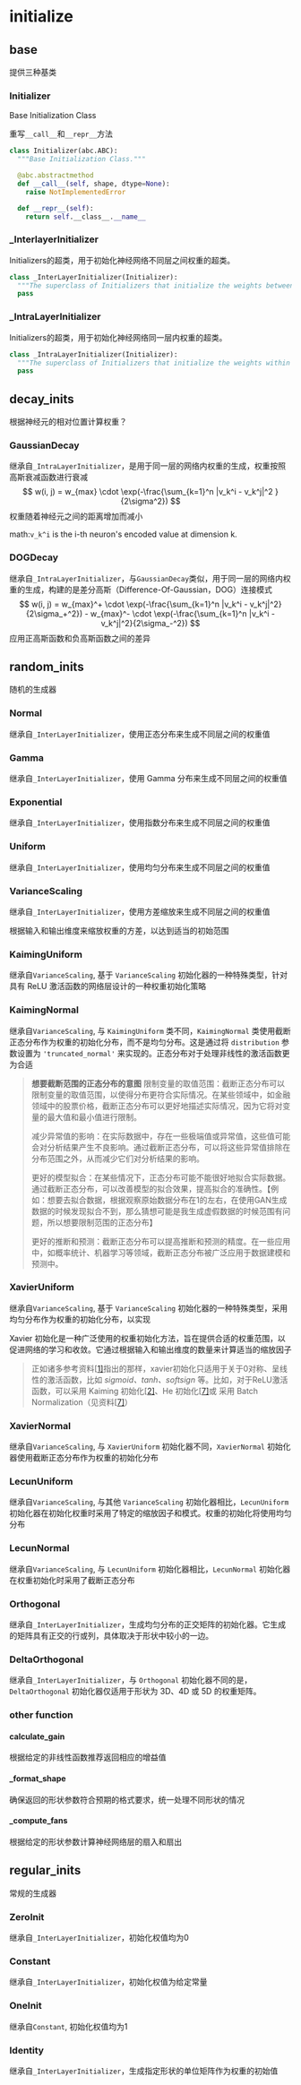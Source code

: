 # initialize

## base

提供三种基类

### Initializer

Base Initialization Class

重写`__call__`和`__repr__`方法

```python
class Initializer(abc.ABC):
  """Base Initialization Class."""

  @abc.abstractmethod
  def __call__(self, shape, dtype=None):
    raise NotImplementedError

  def __repr__(self):
    return self.__class__.__name__
```

### _InterlayerInitializer

Initializers的超类，用于初始化神经网络不同层之间权重的超类。

```python
class _InterLayerInitializer(Initializer):
  """The superclass of Initializers that initialize the weights between two layers."""
  pass
```

### _IntraLayerInitializer

Initializers的超类，用于初始化神经网络同一层内权重的超类。

```python
class _IntraLayerInitializer(Initializer):
  """The superclass of Initializers that initialize the weights within a layer."""
  pass
```

## decay_inits

根据神经元的相对位置计算权重？

### GaussianDecay

继承自`_IntraLayerInitializer`，是用于同一层的网络内权重的生成，权重按照高斯衰减函数进行衰减
$$
w(i, j) = w_{max} \cdot \exp(-\frac{\sum_{k=1}^n |v_k^i - v_k^j|^2 }{2\sigma^2})
$$
权重随着神经元之间的距离增加而减小

math:`v_k^i` is the i-th neuron's encoded value at dimension k.

### DOGDecay

继承自`_IntraLayerInitializer`，与`GaussianDecay`类似，用于同一层的网络内权重的生成，构建的是差分高斯（Difference-Of-Gaussian，DOG）连接模式
$$
w(i, j) = w_{max}^+ \cdot \exp(-\frac{\sum_{k=1}^n |v_k^i - v_k^j|^2}{2\sigma_+^2}) -
                w_{max}^- \cdot \exp(-\frac{\sum_{k=1}^n |v_k^i - v_k^j|^2}{2\sigma_-^2})
$$
应用正高斯函数和负高斯函数之间的差异

## random_inits

随机的生成器

### Normal

继承自`_InterLayerInitializer`，使用正态分布来生成不同层之间的权重值

### Gamma

继承自`_InterLayerInitializer`，使用 Gamma 分布来生成不同层之间的权重值

### Exponential

继承自`_InterLayerInitializer`，使用指数分布来生成不同层之间的权重值

### Uniform

继承自`_InterLayerInitializer`，使用均匀分布来生成不同层之间的权重值

### VarianceScaling

继承自`_InterLayerInitializer`，使用方差缩放来生成不同层之间的权重值

根据输入和输出维度来缩放权重的方差，以达到适当的初始范围

### KaimingUniform

继承自`VarianceScaling`, 基于 `VarianceScaling` 初始化器的一种特殊类型，针对具有 ReLU 激活函数的网络层设计的一种权重初始化策略

### KaimingNormal

继承自`VarianceScaling`, 与 `KaimingUniform` 类不同，`KaimingNormal` 类使用截断正态分布作为权重的初始化分布，而不是均匀分布。这是通过将 `distribution` 参数设置为 `'truncated_normal'` 来实现的。正态分布对于处理非线性的激活函数更为合适

> **想要截断范围的正态分布的意图**
> 限制变量的取值范围：截断正态分布可以限制变量的取值范围，以使得分布更符合实际情况。在某些领域中，如金融领域中的股票价格，截断正态分布可以更好地描述实际情况，因为它将对变量的最大值和最小值进行限制。
>
> 减少异常值的影响：在实际数据中，存在一些极端值或异常值，这些值可能会对分析结果产生不良影响。通过截断正态分布，可以将这些异常值排除在分布范围之外，从而减少它们对分析结果的影响。
>
> 更好的模型拟合：在某些情况下，正态分布可能不能很好地拟合实际数据。通过截断正态分布，可以改善模型的拟合效果，提高拟合的准确性。【例如：想要去拟合数据，根据观察原始数据分布在1的左右，在使用GAN生成数据的时候发现拟合不到，那么猜想可能是我生成虚假数据的时候范围有问题，所以想要限制范围的正态分布】
>
> 更好的推断和预测：截断正态分布可以提高推断和预测的精度。在一些应用中，如概率统计、机器学习等领域，截断正态分布被广泛应用于数据建模和预测中。

### XavierUniform

继承自`VarianceScaling`,  基于 `VarianceScaling` 初始化器的一种特殊类型，采用均匀分布作为权重的初始化分布，以实现 

Xavier 初始化是一种广泛使用的权重初始化方法，旨在提供合适的权重范围，以促进网络的学习和收敛。它通过根据输入和输出维度的数量来计算适当的缩放因子

> 正如诸多参考资料[[1\]](https://zhuanlan.zhihu.com/p/458373836#ref_1)指出的那样，xavier初始化只适用于关于0对称、呈线性的激活函数，比如 *sigmoid、tanh、softsign* 等。比如，对于ReLU激活函数，可以采用 Kaiming 初始化[[2\]](https://zhuanlan.zhihu.com/p/458373836#ref_2)、He 初始化[[7\]](https://zhuanlan.zhihu.com/p/458373836#ref_7)或 采用 Batch Normalization（见资料[[7\]](https://zhuanlan.zhihu.com/p/458373836#ref_7)）

### XavierNormal

继承自`VarianceScaling`, 与 `XavierUniform` 初始化器不同，`XavierNormal` 初始化器使用截断正态分布作为权重的初始化分布

### LecunUniform

继承自`VarianceScaling`, 与其他 `VarianceScaling` 初始化器相比，`LecunUniform` 初始化器在初始化权重时采用了特定的缩放因子和模式。权重的初始化将使用均匀分布

### LecunNormal

继承自`VarianceScaling`, 与 `LecunUniform` 初始化器相比，`LecunNormal` 初始化器在权重初始化时采用了截断正态分布

### Orthogonal

继承自`_InterLayerInitializer`，生成均匀分布的正交矩阵的初始化器。它生成的矩阵具有正交的行或列，具体取决于形状中较小的一边。

### DeltaOrthogonal

继承自`_InterLayerInitializer`，与 `Orthogonal` 初始化器不同的是，`DeltaOrthogonal` 初始化器仅适用于形状为 3D、4D 或 5D 的权重矩阵。

### other function

#### calculate_gain

根据给定的非线性函数推荐返回相应的增益值

#### _format_shape

确保返回的形状参数符合预期的格式要求，统一处理不同形状的情况

#### _compute_fans

根据给定的形状参数计算神经网络层的扇入和扇出

## regular_inits

常规的生成器

### ZeroInit

继承自`_InterLayerInitializer`，初始化权值均为0

### Constant

继承自`_InterLayerInitializer`，初始化权值为给定常量

### OneInit

继承自`Constant`, 初始化权值均为1

### Identity

继承自`_InterLayerInitializer`，生成指定形状的单位矩阵作为权重的初始值